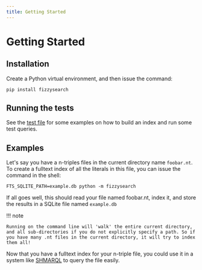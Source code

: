 ```yaml
---
title: Getting Started
---
```


# Getting Started

## Installation

Create a Python virtual environment, and then issue the command:

```shell
pip install fizzysearch
```

## Running the tests

See the [test file](test_all.py) for some examples on how to build an index and run some test queries.

## Examples

Let's say you have a n-triples files in the current directory name `foobar.nt`.
To create a fulltext index of all the literals in this file, you can issue the command in the shell:

```shell
FTS_SQLITE_PATH=example.db python -m fizzysearch
```

If all goes well, this should read your file named foobar.nt, index it, and store the results in a SQLite file named `example.db`

!!! note

    Running on the command line will 'walk' the entire current directory, and all sub-directories if you do not explicitly specify a path. So if you have many .nt files in the current directory, it will try to index them all!

Now that you have a fulltext index for your n-triple file, you could use it in a system like <a href="https://shmarql.com/">SHMARQL</a> to query the file easily.
